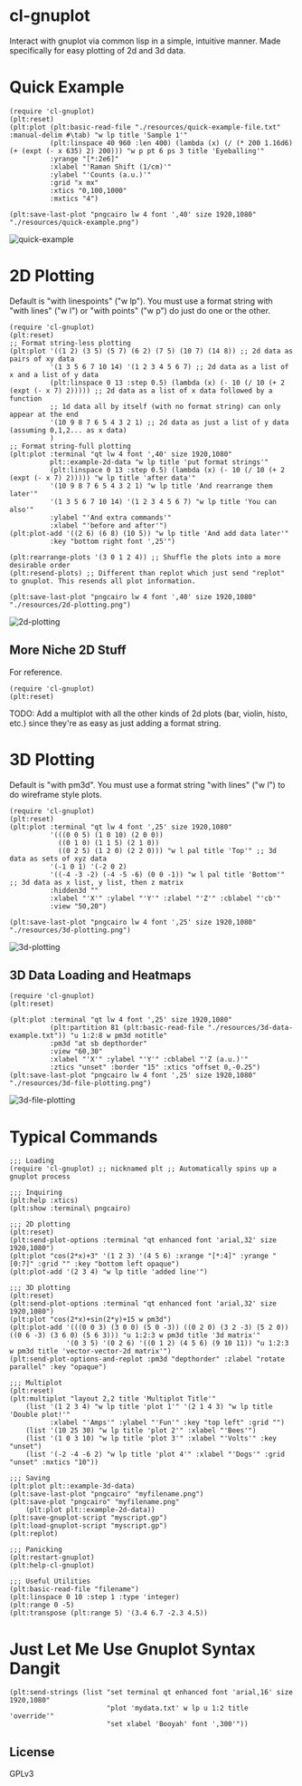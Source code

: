 # cl-gnuplot

Interact with gnuplot via common lisp in a simple, intuitive manner. Made specifically for easy plotting of 2d and 3d data.

# Quick Example
```
(require 'cl-gnuplot)
(plt:reset)
(plt:plot (plt:basic-read-file "./resources/quick-example-file.txt" :manual-delim #\tab) "w lp title 'Sample 1'"
          (plt:linspace 40 960 :len 400) (lambda (x) (/ (* 200 1.16d6) (+ (expt (- x 635) 2) 200))) "w p pt 6 ps 3 title 'Eyeballing'"
          :yrange "[*:2e6]"
          :xlabel "'Raman Shift (1/cm)'"
          :ylabel "'Counts (a.u.)'"
          :grid "x mx"
          :xtics "0,100,1000"
          :mxtics "4")
				   
(plt:save-last-plot "pngcairo lw 4 font ',40' size 1920,1080" "./resources/quick-example.png")
```
![quick-example](./resources/quick-example.png "Quick Data Loading and 2D Plotting")

# 2D Plotting
Default is "with linespoints" ("w lp"). You must use a format string with "with lines" ("w l") or "with points" ("w p") do just do one or the other.
```
(require 'cl-gnuplot)
(plt:reset)
;; Format string-less plotting
(plt:plot '((1 2) (3 5) (5 7) (6 2) (7 5) (10 7) (14 8)) ;; 2d data as pairs of xy data
          '(1 3 5 6 7 10 14) '(1 2 3 4 5 6 7) ;; 2d data as a list of x and a list of y data
          (plt:linspace 0 13 :step 0.5) (lambda (x) (- 10 (/ 10 (+ 2 (expt (- x 7) 2))))) ;; 2d data as a list of x data followed by a function
          ;; 1d data all by itself (with no format string) can only appear at the end
          '(10 9 8 7 6 5 4 3 2 1) ;; 2d data as just a list of y data (assuming 0,1,2... as x data)
          )
;; Format string-full plotting
(plt:plot :terminal "qt lw 4 font ',40' size 1920,1080"
          plt::example-2d-data "w lp title 'put format strings'"
          (plt:linspace 0 13 :step 0.5) (lambda (x) (- 10 (/ 10 (+ 2 (expt (- x 7) 2))))) "w lp title 'after data'"
          '(10 9 8 7 6 5 4 3 2 1) "w lp title 'And rearrange them later'"
          '(1 3 5 6 7 10 14) '(1 2 3 4 5 6 7) "w lp title 'You can also'"
          :ylabel "'And extra commands'"
          :xlabel "'before and after'")
(plt:plot-add '((2 6) (6 8) (10 5)) "w lp title 'And add data later'"
          :key "bottom right font ',25'")
		  
(plt:rearrange-plots '(3 0 1 2 4)) ;; Shuffle the plots into a more desirable order
(plt:resend-plots) ;; Different than replot which just send "replot" to gnuplot. This resends all plot information.

(plt:save-last-plot "pngcairo lw 4 font ',40' size 1920,1080" "./resources/2d-plotting.png")
```
![2d-plotting](./resources/2d-plotting.png "2D Plotting")

## More Niche 2D Stuff
For reference.
```
(require 'cl-gnuplot)
(plt:reset)

```

TODO: Add a multiplot with all the other kinds of 2d plots (bar, violin, histo, etc.) since they're as easy as just adding a format string.

# 3D Plotting
Default is "with pm3d". You must use a format string "with lines" ("w l") to do wireframe style plots.
```
(require 'cl-gnuplot)
(plt:reset)
(plt:plot :terminal "qt lw 4 font ',25' size 1920,1080"
          '(((0 0 5) (1 0 10) (2 0 0))
            ((0 1 0) (1 1 5) (2 1 0))
            ((0 2 5) (1 2 0) (2 2 0))) "w l pal title 'Top'" ;; 3d data as sets of xyz data
          '(-1 0 1) '(-2 0 2) 
          '((-4 -3 -2) (-4 -5 -6) (0 0 -1)) "w l pal title 'Bottom'" ;; 3d data as x list, y list, then z matrix
          :hidden3d ""
          :xlabel "'X'" :ylabel "'Y'" :zlabel "'Z'" :cblabel "'cb'"
          :view "50,20")

(plt:save-last-plot "pngcairo lw 4 font ',25' size 1920,1080" "./resources/3d-plotting.png")
```
![3d-plotting](./resources/3d-plotting.png "3D Plotting")

## 3D Data Loading and Heatmaps
```
(require 'cl-gnuplot)
(plt:reset)

(plt:plot :terminal "qt lw 4 font ',25' size 1920,1080" 
          (plt:partition 81 (plt:basic-read-file "./resources/3d-data-example.txt")) "u 1:2:8 w pm3d notitle"
          :pm3d "at sb depthorder"
          :view "60,30"
          :xlabel "'X'" :ylabel "'Y'" :cblabel "'Z (a.u.)'"
          :ztics "unset" :border "15" :xtics "offset 0,-0.25")
(plt:save-last-plot "pngcairo lw 4 font ',25' size 1920,1080" "./resources/3d-file-plotting.png")
```
![3d-file-plotting](./resources/3d-file-plotting.png "3D File Plotting and Heatmap")

# Typical Commands

```
;;; Loading
(require 'cl-gnuplot) ;; nicknamed plt ;; Automatically spins up a gnuplot process

;;; Inquiring
(plt:help :xtics)
(plt:show :terminal\ pngcairo)

;;; 2D plotting
(plt:reset)
(plt:send-plot-options :terminal "qt enhanced font 'arial,32' size 1920,1080")
(plt:plot "cos(2*x)+3" '(1 2 3) '(4 5 6) :xrange "[*:4]" :yrange "[0:7]" :grid "" :key "bottom left opaque")
(plt:plot-add '(2 3 4) "w lp title 'added line'")

;;; 3D plotting
(plt:reset)
(plt:send-plot-options :terminal "qt enhanced font 'arial,32' size 1920,1080")
(plt:plot "cos(2*x)+sin(2*y)+15 w pm3d")
(plt:plot-add '(((0 0 3) (3 0 0) (5 0 -3)) ((0 2 0) (3 2 -3) (5 2 0)) ((0 6 -3) (3 6 0) (5 6 3))) "u 1:2:3 w pm3d title '3d matrix'"
              '(0 3 5) '(0 2 6) '((0 1 2) (4 5 6) (9 10 11)) "u 1:2:3 w pm3d title 'vector-vector-2d matrix'")
(plt:send-plot-options-and-replot :pm3d "depthorder" :zlabel "rotate parallel" :key "opaque")

;;; Multiplot
(plt:reset)
(plt:multiplot "layout 2,2 title 'Multiplot Title'"
	(list '(1 2 3 4) "w lp title 'plot 1'" '(2 1 4 3) "w lp title 'Double plot!'"
          :xlabel "'Amps'" :ylabel "'Fun'" :key "top left" :grid "")
	(list '(10 25 30) "w lp title 'plot 2'" :xlabel "'Bees'")
	(list '(1 0 3 10) "w lp title 'plot 3'" :xlabel "'Volts'" :key "unset")
	(list '(-2 -4 -6 2) "w lp title 'plot 4'" :xlabel "'Dogs'" :grid "unset" :mxtics "10"))
							 
;;; Saving
(plt:plot plt::example-3d-data)
(plt:save-last-plot "pngcairo" "myfilename.png")
(plt:save-plot "pngcairo" "myfilename.png"
    (plt:plot plt::example-2d-data))
(plt:save-gnuplot-script "myscript.gp")
(plt:load-gnuplot-script "myscript.gp")
(plt:replot)

;;; Panicking
(plt:restart-gnuplot)
(plt:help-cl-gnuplot)

;;; Useful Utilities
(plt:basic-read-file "filename")
(plt:linspace 0 10 :step 1 :type 'integer)
(plt:range 0 -5)
(plt:transpose (plt:range 5) '(3.4 6.7 -2.3 4.5))
```

# Just Let Me Use Gnuplot Syntax Dangit
```
(plt:send-strings (list "set terminal qt enhanced font 'arial,16' size 1920,1080"
                        "plot 'mydata.txt' w lp u 1:2 title 'override'"
                        "set xlabel 'Booyah' font ',300'"))
```

## License

GPLv3
